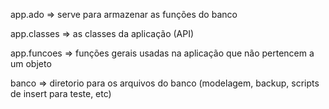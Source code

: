 app.ado => serve para armazenar as funções do banco

app.classes => as classes da aplicação (API)

app.funcoes => funções gerais usadas na aplicação que não pertencem a um objeto

banco => diretorio para os arquivos do banco (modelagem, backup, scripts de insert para teste, etc)